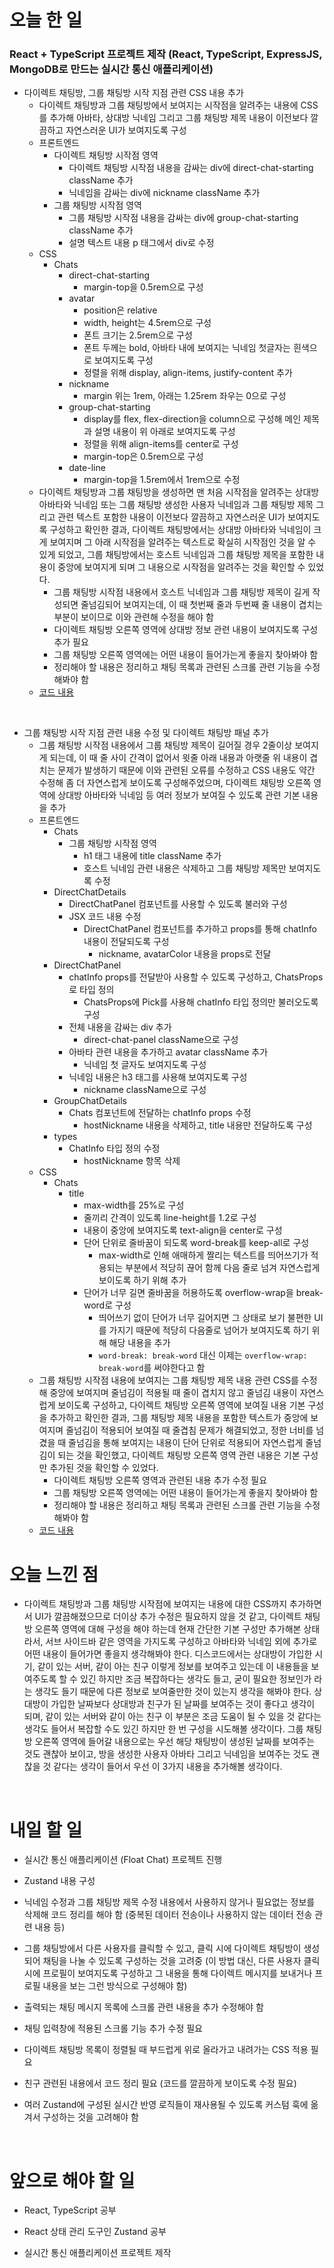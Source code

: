 # 오늘 한 일

### React + TypeScript 프로젝트 제작 (React, TypeScript, ExpressJS, MongoDB로 만드는 실시간 통신 애플리케이션)

- 다이렉트 채팅방, 그룹 채팅방 시작 지점 관련 CSS 내용 추가
  - 다이렉트 채팅방과 그룹 채팅방에서 보여지는 시작점을 알려주는 내용에 CSS를 추가해 아바타, 상대방 닉네임 그리고 그룹 채팅방 제목 내용이 이전보다 깔끔하고 자연스러운 UI가 보여지도록 구성
  - 프론트엔드
    - 다이렉트 채팅방 시작점 영역
      - 다이렉트 채팅방 시작점 내용을 감싸는 div에 direct-chat-starting className 추가
      - 닉네임을 감싸는 div에 nickname className 추가
    - 그룹 채팅방 시작점 영역
      - 그룹 채팅방 시작점 내용을 감싸는 div에 group-chat-starting className 추가
      - 설명 텍스트 내용 p 태그에서 div로 수정
  - CSS
    - Chats
      - direct-chat-starting
        - margin-top을 0.5rem으로 구성
      - avatar
        - position은 relative
        - width, height는 4.5rem으로 구성
        - 폰트 크기는 2.5rem으로 구성
        - 폰트 두께는 bold, 아바타 내에 보여지는 닉네임 첫글자는 흰색으로 보여지도록 구성
        - 정렬을 위해 display, align-items, justify-content 추가
      - nickname
        - margin 위는 1rem, 아래는 1.25rem 좌우는 0으로 구성
      - group-chat-starting
        - display를 flex, flex-direction을 column으로 구성해 메인 제목과 설명 내용이 위 아래로 보여지도록 구성
        - 정렬을 위해 align-items를 center로 구성
        - margin-top은 0.5rem으로 구성
      - date-line
        - margin-top을 1.5rem에서 1rem으로 수정
  - 다이렉트 채팅방과 그룹 채팅방을 생성하면 맨 처음 시작점을 알려주는 상대방 아바타와 닉네임 또는 그룹 채팅방 생성한 사용자 닉네임과 그룹 채팅방 제목 그리고 관련 텍스트 포함한 내용이 이전보다 깔끔하고 자연스러운 UI가 보여지도록 구성하고 확인한 결과, 다이렉트 채팅방에서는 상대방 아바타와 닉네임이 크게 보여지며 그 아래 시작점을 알려주는 텍스트로 확실히 시작점인 것을 알 수 있게 되었고, 그룹 채팅방에서는 호스트 닉네임과 그룹 채팅방 제목을 포함한 내용이 중앙에 보여지게 되며 그 내용으로 시작점을 알려주는 것을 확인할 수 있었다.
    - 그룹 채팅방 시작점 내용에서 호스트 닉네임과 그룹 채팅방 제목이 길게 작성되면 줄넘김되어 보여지는데, 이 때 첫번째 줄과 두번째 줄 내용이 겹치는 부분이 보이므로 이와 관련해 수정을 해야 함
    - 다이렉트 채팅방 오른쪽 영역에 상대방 정보 관련 내용이 보여지도록 구성 추가 필요
    - 그룹 채팅방 오른쪽 영역에는 어떤 내용이 들어가는게 좋을지 찾아봐야 함
    - 정리해야 할 내용은 정리하고 채팅 목록과 관련된 스크롤 관련 기능을 수정해봐야 함
  - [코드 내용](https://github.com/jeongsangtae/float-chat/commit/6695518da25209f048839d2072ef44b7684b193b)

<br />

- 그룹 채팅방 시작 지점 관련 내용 수정 및 다이렉트 채팅방 패널 추가
  - 그룹 채팅방 시작점 내용에서 그룹 채팅방 제목이 길어질 경우 2줄이상 보여지게 되는데, 이 때 줄 사이 간격이 없어서 윗줄 아래 내용과 아랫줄 위 내용이 겹치는 문제가 발생하기 때문에 이와 관련된 오류를 수정하고 CSS 내용도 약간 수정해 좀 더 자연스럽게 보이도록 구성해주었으며, 다이렉트 채팅방 오른쪽 영역에 상대방 아바타와 닉네임 등 여러 정보가 보여질 수 있도록 관련 기본 내용을 추가
  - 프론트엔드
    - Chats
      - 그룹 채팅방 시작점 영역
        - h1 태그 내용에 title className 추가
        - 호스트 닉네임 관련 내용은 삭제하고 그룹 채팅방 제목만 보여지도록 수정
    - DirectChatDetails
      - DirectChatPanel 컴포넌트를 사용할 수 있도록 불러와 구성
      - JSX 코드 내용 수정
        - DirectChatPanel 컴포넌트를 추가하고 props를 통해 chatInfo 내용이 전달되도록 구성
          - nickname, avatarColor 내용을 props로 전달
    - DirectChatPanel
      - chatInfo props를 전달받아 사용할 수 있도록 구성하고, ChatsProps로 타입 정의
        - ChatsProps에 Pick를 사용해 chatInfo 타입 정의만 불러오도록 구성
      - 전체 내용을 감싸는 div 추가
        - direct-chat-panel className으로 구성
      - 아바타 관련 내용을 추가하고 avatar className 추가
        - 닉네임 첫 글자도 보여지도록 구성
      - 닉네임 내용은 h3 태그를 사용해 보여지도록 구성
        - nickname className으로 구성
    - GroupChatDetails
      - Chats 컴포넌트에 전달하는 chatInfo props 수정
        - hostNickname 내용을 삭제하고, title 내용만 전달하도록 구성
    - types
      - ChatInfo 타입 정의 수정
        - hostNickname 항목 삭제
  - CSS
    - Chats
      - title
        - max-width를 25%로 구성
        - 줄끼리 간격이 있도록 line-height를 1.2로 구성
        - 내용이 중앙에 보여지도록 text-align을 center로 구성
        - 단어 단위로 줄바꿈이 되도록 word-break를 keep-all로 구성
          - max-width로 인해 애매하게 짤리는 텍스트를 띄어쓰기가 적용되는 부분에서 적당히 끊어 함께 다음 줄로 넘겨 자연스럽게 보이도록 하기 위해 추가
        - 단어가 너무 길면 줄바꿈을 허용하도록 overflow-wrap을 break-word로 구성
          - 띄어쓰기 없이 단어가 너무 길어지면 그 상태로 보기 불편한 UI를 가지기 때문에 적당히 다음줄로 넘어가 보여지도록 하기 위해 해당 내용을 추가
          - `word-break: break-word` 대신 이제는 `overflow-wrap: break-word`를 써야한다고 함
  - 그룹 채팅방 시작점 내용에 보여지는 그룹 채팅방 제목 내용 관련 CSS를 수정해 중앙에 보여지며 줄넘김이 적용될 때 줄이 겹치지 않고 줄넘김 내용이 자연스럽게 보이도록 구성하고, 다이렉트 채팅방 오른쪽 영역에 보여질 내용 기본 구성을 추가하고 확인한 결과, 그룹 채팅방 제목 내용을 포함한 텍스트가 중앙에 보여지며 줄넘김이 적용되어 보여질 때 줄겹침 문제가 해결되었고, 정한 너비를 넘겼을 때 줄넘김을 통해 보여지는 내용이 단어 단위로 적용되어 자연스럽게 줄넘김이 되는 것을 확인했고, 다이렉트 채팅방 오른쪽 영역 관련 내용은 기본 구성만 추가된 것을 확인할 수 있었다.
    - 다이렉트 채팅방 오른쪽 영역과 관련된 내용 추가 수정 필요
    - 그룹 채팅방 오른쪽 영역에는 어떤 내용이 들어가는게 좋을지 찾아봐야 함
    - 정리해야 할 내용은 정리하고 채팅 목록과 관련된 스크롤 관련 기능을 수정해봐야 함
  - [코드 내용](https://github.com/jeongsangtae/float-chat/commit/840a814a5ddb449cdd76343c648aae6a7019ac79)

# 오늘 느낀 점

- 다이렉트 채팅방과 그룹 채팅방 시작점에 보여지는 내용에 대한 CSS까지 추가하면서 UI가 깔끔해졌으므로 더이상 추가 수정은 필요하지 않을 것 같고, 다이렉트 채팅방 오른쪽 영역에 대해 구성을 해야 하는데 현재 간단한 기본 구성만 추가해본 상태라서, 서브 사이드바 같은 영역을 가지도록 구성하고 아바타와 닉네임 외에 추가로 어떤 내용이 들어가면 좋을지 생각해봐야 한다. 디스코드에서는 상대방이 가입한 시기, 같이 있는 서버, 같이 아는 친구 이렇게 정보를 보여주고 있는데 이 내용들을 보여주도록 할 수 있긴 하지만 조금 복잡하다는 생각도 들고, 굳이 필요한 정보인가 라는 생각도 들기 때문에 다른 정보로 보여줄만한 것이 있는지 생각을 해봐야 한다. 상대방이 가입한 날짜보다 상대방과 친구가 된 날짜를 보여주는 것이 좋다고 생각이 되며, 같이 있는 서버와 같이 아는 친구 이 부분은 조금 도움이 될 수 있을 것 같다는 생각도 들어서 복잡할 수도 있긴 하지만 한 번 구성을 시도해볼 생각이다. 그룹 채팅방 오른쪽 영역에 들어갈 내용으로는 우선 해당 채팅방이 생성된 날짜를 보여주는 것도 괜찮아 보이고, 방을 생성한 사용자 아바타 그리고 닉네임을 보여주는 것도 괜찮을 것 같다는 생각이 들어서 우선 이 3가지 내용을 추가해볼 생각이다.

<br />

# 내일 할 일

- 실시간 통신 애플리케이션 (Float Chat) 프로젝트 진행

- Zustand 내용 구성

- 닉네임 수정과 그룹 채팅방 제목 수정 내용에서 사용하지 않거나 필요없는 정보를 삭제해 코드 정리를 해야 함 (중복된 데이터 전송이나 사용하지 않는 데이터 전송 관련 내용 등)

- 그룹 채팅방에서 다른 사용자를 클릭할 수 있고, 클릭 시에 다이렉트 채팅방이 생성되어 채팅을 나눌 수 있도록 구성하는 것을 고려중 (이 방법 대신, 다른 사용자 클릭 시에 프로필이 보여지도록 구성하고 그 내용을 통해 다이렉트 메시지를 보내거나 프로필 내용을 보는 그런 방식으로 구성해야 함)

- 출력되는 채팅 메시지 목록에 스크롤 관련 내용을 추가 수정해야 함

- 채팅 입력창에 적용된 스크롤 기능 추가 수정 필요

- 다이렉트 채팅방 목록이 정렬될 때 부드럽게 위로 올라가고 내려가는 CSS 적용 필요

- 친구 관련된 내용에서 코드 정리 필요 (코드를 깔끔하게 보이도록 수정 필요)

- 여러 Zustand에 구성된 실시간 반영 로직들이 재사용될 수 있도록 커스텀 훅에 옮겨서 구성하는 것을 고려해야 함

<br />

# 앞으로 해야 할 일

- React, TypeScript 공부

- React 상태 관리 도구인 Zustand 공부

- 실시간 통신 애플리케이션 프로젝트 제작

